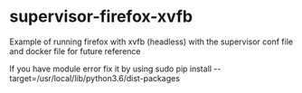 # supervisor-firefox-xvfb
Example of running firefox with xvfb (headless) with the supervisor conf file and docker file for future reference


If you have module error fix it by using 
sudo pip install --target=/usr/local/lib/python3.6/dist-packages <packagename>

